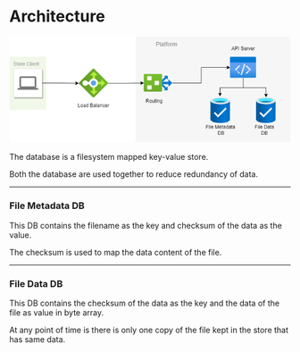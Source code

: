 # Architecture


![Github Light](architecture.png)

The database is a filesystem mapped key-value store.

Both the database are used together to reduce redundancy of data.

---

### File Metadata DB
This DB contains the filename as the key and checksum of the data as the value.

The checksum is used to map the data content of the file.

---

### File Data DB
This DB contains the checksum of the data as the key and the data of the file as value in byte array. 

At any point of time is there is only one copy of the file kept in the store that has same data.